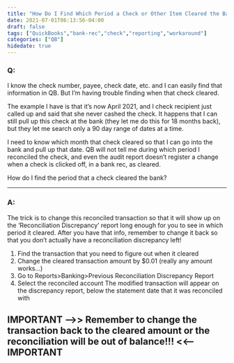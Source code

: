 ```yaml
---
title: "How Do I Find Which Period a Check or Other Item Cleared the Bank"
date: 2021-07-01T06:13:56-04:00
draft: false
tags: ["QuickBooks","bank-rec","check","reporting","workaround"]
categories: ["QB"]
hidedate: true
---
```

### Q:

I know the check number, payee, check date, etc. and I can easily find that information in QB. But I’m having trouble finding when that check cleared.

The example I have is that it’s now April 2021, and I check recipient just called up and said that she never cashed the check. It happens that I can still pull up this check at the bank (they let me do this for 18 months back), but they let me search only a 90 day range of dates at a time.

I need to know which month that check cleared so that I can go into the bank and pull up that date. QB will not tell me during which period I reconciled the check, and even the audit report doesn’t register a change when a check is clicked off, in a bank rec, as cleared.

How do I find the period that a check cleared the bank?
___
### A:

The trick is to change this reconciled transaction so that it will show up on the ‘Reconciliation Discrepancy’ report long enough for you to see in which period it cleared. After you have that info, remember to change it back so that you don’t actually have a reconciliation discrepancy left!

1.  Find the transaction that you need to figure out when it cleared
2.  Change the cleared transaction amount by $0.01 (really any amount works…)
3.  Go to Reports>Banking>Previous Reconciliation Discrepancy Report
4.  Select the reconciled account
        The modified transaction will appear on the discrepancy report, below the statement date that it was reconciled with

## IMPORTANT —>> Remember to change the transaction back to the cleared amount or the reconciliation will be out of balance!!! <<— IMPORTANT
<!--stackedit_data:
eyJoaXN0b3J5IjpbLTE0NzczNTE0MzddfQ==
-->